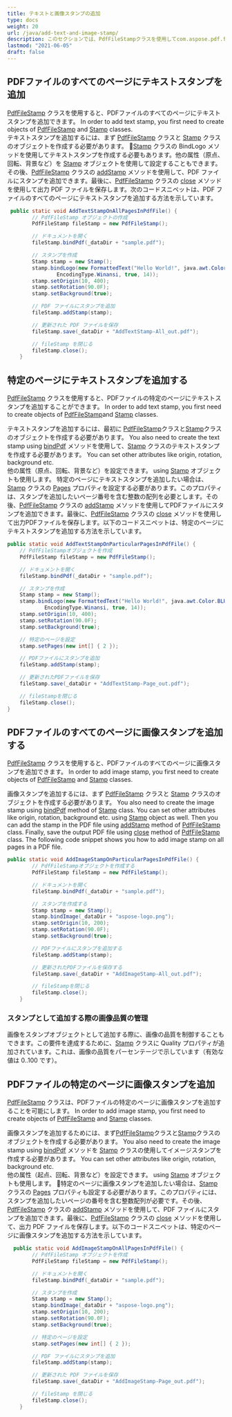 ```yaml
---
title: テキストと画像スタンプの追加
type: docs
weight: 20
url: /java/add-text-and-image-stamp/
description: このセクションでは、PdfFileStampクラスを使用してcom.aspose.pdf.facadesでテキストと画像スタンプを追加する方法を説明します。
lastmod: "2021-06-05"
draft: false
---
```


## PDFファイルのすべてのページにテキストスタンプを追加

[PdfFileStamp](https://reference.aspose.com/pdf/java/com.aspose.pdf.facades/PdfFileStamp) クラスを使用すると、PDFファイルのすべてのページにテキストスタンプを追加できます。
 In order to add text stamp, you first need to create objects of [PdfFileStamp](https://reference.aspose.com/pdf/java/com.aspose.pdf.facades/PdfFileStamp) and [Stamp](https://reference.aspose.com/pdf/java/com.aspose.pdf.facades/Stamp) classes.  
テキストスタンプを追加するには、まず [PdfFileStamp](https://reference.aspose.com/pdf/java/com.aspose.pdf.facades/PdfFileStamp) クラスと [Stamp](https://reference.aspose.com/pdf/java/com.aspose.pdf.facades/Stamp) クラスのオブジェクトを作成する必要があります。 [Stamp](https://reference.aspose.com/pdf/java/com.aspose.pdf.facades/Stamp) クラスの BindLogo メソッドを使用してテキストスタンプを作成する必要もあります。他の属性（原点、回転、背景など）を [Stamp](https://reference.aspose.com/pdf/java/com.aspose.pdf.facades/Stamp) オブジェクトを使用して設定することもできます。その後、[PdfFileStamp](https://reference.aspose.com/pdf/java/com.aspose.pdf.facades/PdfFileStamp) クラスの [addStamp](https://reference.aspose.com/pdf/java/com.aspose.pdf.facades.PdfFileStamp#addStamp-com.aspose.pdf.facades.Stamp-) メソッドを使用して、PDF ファイルにスタンプを追加できます。最後に、[PdfFileStamp](https://reference.aspose.com/pdf/java/com.aspose.pdf.facades/PdfFileStamp) クラスの [close](https://reference.aspose.com/pdf/java/com.aspose.pdf.facades/PdfFileStamp#close--) メソッドを使用して出力 PDF ファイルを保存します。次のコードスニペットは、PDF ファイルのすべてのページにテキストスタンプを追加する方法を示しています。

```java
 public static void AddTextStampOnAllPagesInPdfFile() {
        // PdfFileStamp オブジェクトの作成
        PdfFileStamp fileStamp = new PdfFileStamp();

        // ドキュメントを開く
        fileStamp.bindPdf(_dataDir + "sample.pdf");

        // スタンプを作成
        Stamp stamp = new Stamp();
        stamp.bindLogo(new FormattedText("Hello World!", java.awt.Color.BLUE, java.awt.Color.GRAY, FontStyle.Helvetica,
                EncodingType.Winansi, true, 14));
        stamp.setOrigin(10, 400);
        stamp.setRotation(90.0F);
        stamp.setBackground(true);

        // PDF ファイルにスタンプを追加
        fileStamp.addStamp(stamp);

        // 更新された PDF ファイルを保存
        fileStamp.save(_dataDir + "AddTextStamp-All_out.pdf");

        // fileStamp を閉じる
        fileStamp.close();
    }
```

## 特定のページにテキストスタンプを追加する

[PdfFileStamp](https://reference.aspose.com/pdf/java/com.aspose.pdf.facades/PdfFileStamp) クラスを使用すると、PDFファイルの特定のページにテキストスタンプを追加することができます。
 In order to add text stamp, you first need to create objects of [PdfFileStamp](https://reference.aspose.com/pdf/java/com.aspose.pdf.facades/PdfFileStamp)and [Stamp](https://reference.aspose.com/pdf/java/com.aspose.pdf.facades/Stamp) classes.

テキストスタンプを追加するには、最初に [PdfFileStamp](https://reference.aspose.com/pdf/java/com.aspose.pdf.facades/PdfFileStamp)クラスと[Stamp](https://reference.aspose.com/pdf/java/com.aspose.pdf.facades/Stamp)クラスのオブジェクトを作成する必要があります。 You also need to create the text stamp using [bindPdf](https://reference.aspose.com/pdf/java/com.aspose.pdf.facades/Stamp#bindPdf-java.lang.String-int-) メソッドを使用して、[Stamp](https://reference.aspose.com/pdf/java/com.aspose.pdf.facades/Stamp) クラスのテキストスタンプを作成する必要があります。 You can set other attributes like origin, rotation, background etc.  
他の属性（原点、回転、背景など）を設定できます。 using [Stamp](https://reference.aspose.com/pdf/java/com.aspose.pdf.facades/Stamp) オブジェクトも使用します。 特定のページにテキストスタンプを追加したい場合は、[Stamp](https://reference.aspose.com/pdf/java/com.aspose.pdf.facades/Stamp) クラスの [Pages](https://reference.aspose.com/pdf/java/com.aspose.pdf.facades/Stamp#setPages-int:A-) プロパティを設定する必要があります。このプロパティは、スタンプを追加したいページ番号を含む整数の配列を必要とします。その後、[PdfFileStamp](https://reference.aspose.com/pdf/java/com.aspose.pdf.facades/PdfFileStamp) クラスの [addStamp](https://reference.aspose.com/pdf/java/com.aspose.pdf.facades/PdfFileStamp#addStamp-com.aspose.pdf.facades.Stamp-) メソッドを使用してPDFファイルにスタンプを追加できます。最後に、[PdfFileStamp](https://reference.aspose.com/pdf/java/com.aspose.pdf.facades/PdfFileStamp) クラスの [close](https://reference.aspose.com/pdf/java/com.aspose.pdf.facades/PdfFileStamp#close--) メソッドを使用して出力PDFファイルを保存します。以下のコードスニペットは、特定のページにテキストスタンプを追加する方法を示しています。

```java
public static void AddTextStampOnParticularPagesInPdfFile() {
    // PdfFileStampオブジェクトを作成
    PdfFileStamp fileStamp = new PdfFileStamp();

    // ドキュメントを開く
    fileStamp.bindPdf(_dataDir + "sample.pdf");

    // スタンプを作成
    Stamp stamp = new Stamp();
    stamp.bindLogo(new FormattedText("Hello World!", java.awt.Color.BLUE, java.awt.Color.GRAY, FontStyle.Helvetica,
            EncodingType.Winansi, true, 14));
    stamp.setOrigin(10, 400);
    stamp.setRotation(90.0F);
    stamp.setBackground(true);

    // 特定のページを設定
    stamp.setPages(new int[] { 2 });

    // PDFファイルにスタンプを追加
    fileStamp.addStamp(stamp);

    // 更新されたPDFファイルを保存
    fileStamp.save(_dataDir + "AddTextStamp-Page_out.pdf");

    // fileStampを閉じる
    fileStamp.close();
}
```

## PDFファイルのすべてのページに画像スタンプを追加する

[PdfFileStamp](https://reference.aspose.com/pdf/java/com.aspose.pdf.facades/PdfFileStamp) クラスを使用すると、PDFファイルのすべてのページに画像スタンプを追加できます。
 In order to add image stamp, you first need to create objects of [PdfFileStamp](https://reference.aspose.com/pdf/java/com.aspose.pdf.facades/PdfFileStamp) and [Stamp](https://reference.aspose.com/pdf/java/com.aspose.pdf.facades/Stamp) classes.

画像スタンプを追加するには、まず [PdfFileStamp](https://reference.aspose.com/pdf/java/com.aspose.pdf.facades/PdfFileStamp) クラスと [Stamp](https://reference.aspose.com/pdf/java/com.aspose.pdf.facades/Stamp) クラスのオブジェクトを作成する必要があります。 You also need to create the image stamp using [bindPdf](https://reference.aspose.com/pdf/java/com.aspose.pdf.facades/Stamp#bindPdf-java.lang.String-int-) method of [Stamp](https://reference.aspose.com/pdf/java/com.aspose.pdf.facades/Stamp) class. You can set other attributes like origin, rotation, background etc. using [Stamp](https://reference.aspose.com/pdf/java/com.aspose.pdf.facades/Stamp) object as well. Then you can add the stamp in the PDF file using [addStamp](https://reference.aspose.com/pdf/java/com.aspose.pdf.facades/PdfFileStamp#addStamp-com.aspose.pdf.facades.Stamp-) method of [PdfFileStamp](https://reference.aspose.com/pdf/java/com.aspose.pdf.facades/PdfFileStamp) class. Finally, save the output PDF file using [close](https://reference.aspose.com/pdf/java/com.aspose.pdf.facades/PdfFileStamp#close--) method of [PdfFileStamp](https://reference.aspose.com/pdf/java/com.aspose.pdf.facades/PdfFileStamp) class. The following code snippet shows you how to add image stamp on all pages in a PDF file.

```java
public static void AddImageStampOnParticularPagesInPdfFile() {
        // PdfFileStampオブジェクトを作成する
        PdfFileStamp fileStamp = new PdfFileStamp();

        // ドキュメントを開く
        fileStamp.bindPdf(_dataDir + "sample.pdf");

        // スタンプを作成する
        Stamp stamp = new Stamp();
        stamp.bindImage(_dataDir + "aspose-logo.png");
        stamp.setOrigin(10, 200);
        stamp.setRotation(90.0F);
        stamp.setBackground(true);

        // PDFファイルにスタンプを追加する
        fileStamp.addStamp(stamp);

        // 更新されたPDFファイルを保存する
        fileStamp.save(_dataDir + "AddImageStamp-All_out.pdf");

        // fileStampを閉じる
        fileStamp.close();
    }
```

### スタンプとして追加する際の画像品質の管理

画像をスタンプオブジェクトとして追加する際に、画像の品質を制御することもできます。この要件を達成するために、[Stamp](https://reference.aspose.com/pdf/java/com.aspose.pdf.facades/Stamp) クラスに Quality プロパティが追加されています。これは、画像の品質をパーセンテージで示しています（有効な値は 0..100 です）。

## PDFファイルの特定のページに画像スタンプを追加

[PdfFileStamp](https://reference.aspose.com/pdf/java/com.aspose.pdf.facades/PdfFileStamp) クラスは、PDFファイルの特定のページに画像スタンプを追加することを可能にします。
 In order to add image stamp, you first need to create objects of [PdfFileStamp](https://reference.aspose.com/pdf/java/com.aspose.pdf.facades/PdfFileStamp) and [Stamp](https://reference.aspose.com/pdf/java/com.aspose.pdf.facades/Stamp) classes.

画像スタンプを追加するためには、まず[PdfFileStamp](https://reference.aspose.com/pdf/java/com.aspose.pdf.facades/PdfFileStamp)クラスと[Stamp](https://reference.aspose.com/pdf/java/com.aspose.pdf.facades/Stamp)クラスのオブジェクトを作成する必要があります。 You also need to create the image stamp using [bindPdf](https://reference.aspose.com/pdf/java/com.aspose.pdf.facades/Stamp#bindPdf-java.lang.String-int-) メソッドを [Stamp](https://reference.aspose.com/pdf/java/com.aspose.pdf.facades/Stamp) クラスの使用してイメージスタンプを作成する必要があります。 You can set other attributes like origin, rotation, background etc.  
他の属性（起点、回転、背景など）を設定できます。 using [Stamp](https://reference.aspose.com/pdf/java/com.aspose.pdf.facades/Stamp) オブジェクトも使用します。 特定のページに画像スタンプを追加したい場合は、[Stamp](https://reference.aspose.com/pdf/java/com.aspose.pdf.facades/Stamp) クラスの [Pages](https://reference.aspose.com/pdf/java/com.aspose.pdf.facades/Stamp#setPages-int:A-) プロパティも設定する必要があります。このプロパティには、スタンプを追加したいページの番号を含む整数配列が必要です。その後、[PdfFileStamp](https://reference.aspose.com/pdf/java/com.aspose.pdf.facades/PdfFileStamp) クラスの [addStamp](https://reference.aspose.com/pdf/java/com.aspose.pdf.facades/PdfFileStamp#addStamp-com.aspose.pdf.facades.Stamp-) メソッドを使用して、PDF ファイルにスタンプを追加できます。最後に、[PdfFileStamp](https://reference.aspose.com/pdf/java/com.aspose.pdf.facades/PdfFileStamp) クラスの [close](https://reference.aspose.com/pdf/java/com.aspose.pdf.facades/PdfFileStamp#close--) メソッドを使用して、出力 PDF ファイルを保存します。以下のコードスニペットは、特定のページに画像スタンプを追加する方法を示しています。

```java
  public static void AddImageStampOnAllPagesInPdfFile() {
        // PdfFileStamp オブジェクトを作成
        PdfFileStamp fileStamp = new PdfFileStamp();

        // ドキュメントを開く
        fileStamp.bindPdf(_dataDir + "sample.pdf");

        // スタンプを作成
        Stamp stamp = new Stamp();
        stamp.bindImage(_dataDir + "aspose-logo.png");
        stamp.setOrigin(10, 200);
        stamp.setRotation(90.0F);
        stamp.setBackground(true);

        // 特定のページを設定
        stamp.setPages(new int[] { 2 });

        // PDF ファイルにスタンプを追加
        fileStamp.addStamp(stamp);

        // 更新された PDF ファイルを保存
        fileStamp.save(_dataDir + "AddImageStamp-Page_out.pdf");

        // fileStamp を閉じる
        fileStamp.close();
    }
```